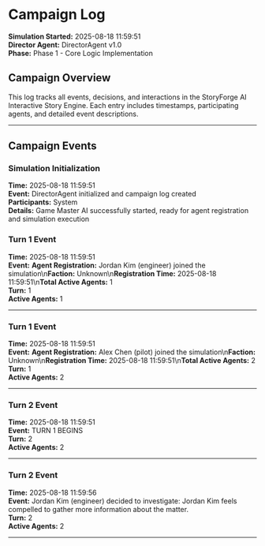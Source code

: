 # Campaign Log

**Simulation Started:** 2025-08-18 11:59:51  
**Director Agent:** DirectorAgent v1.0  
**Phase:** Phase 1 - Core Logic Implementation  

## Campaign Overview

This log tracks all events, decisions, and interactions in the StoryForge AI Interactive Story Engine.
Each entry includes timestamps, participating agents, and detailed event descriptions.

---

## Campaign Events

### Simulation Initialization
**Time:** 2025-08-18 11:59:51  
**Event:** DirectorAgent initialized and campaign log created  
**Participants:** System  
**Details:** Game Master AI successfully started, ready for agent registration and simulation execution


### Turn 1 Event
**Time:** 2025-08-18 11:59:51  
**Event:** **Agent Registration:** Jordan Kim (engineer) joined the simulation\n**Faction:** Unknown\n**Registration Time:** 2025-08-18 11:59:51\n**Total Active Agents:** 1  
**Turn:** 1  
**Active Agents:** 1  

---

### Turn 1 Event
**Time:** 2025-08-18 11:59:51  
**Event:** **Agent Registration:** Alex Chen (pilot) joined the simulation\n**Faction:** Unknown\n**Registration Time:** 2025-08-18 11:59:51\n**Total Active Agents:** 2  
**Turn:** 1  
**Active Agents:** 2  

---

### Turn 2 Event
**Time:** 2025-08-18 11:59:51  
**Event:** TURN 1 BEGINS  
**Turn:** 2  
**Active Agents:** 2  

---

### Turn 2 Event
**Time:** 2025-08-18 11:59:56  
**Event:** Jordan Kim (engineer) decided to investigate: Jordan Kim feels compelled to gather more information about the matter.  
**Turn:** 2  
**Active Agents:** 2  

---
